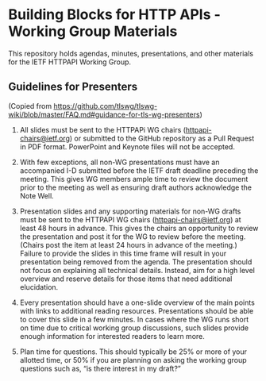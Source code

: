 # Building Blocks for HTTP APIs - Working Group Materials

This repository holds agendas, minutes, presentations, and other materials
for the IETF HTTPAPI Working Group.

## Guidelines for Presenters

(Copied from https://github.com/tlswg/tlswg-wiki/blob/master/FAQ.md#guidance-for-tls-wg-presenters)

1. All slides must be sent to the HTTPAPi WG chairs (httpapi-chairs@ietf.org) or submitted to the GitHub repository as a Pull Request in PDF format. PowerPoint and Keynote files will not be accepted.

1. With few exceptions, all non-WG presentations must have an accompanied I-D submitted before the IETF draft deadline preceding the meeting. This gives WG members ample time to review the document prior to the meeting as well as ensuring draft authors acknowledge the Note Well.

1. Presentation slides and any supporting materials for non-WG drafts must be sent to the HTTPAPI WG chairs (httpapi-chairs@ietf.org) at least 48 hours in advance. This gives the chairs an opportunity to review the presentation and post it for the WG to review before the meeting. (Chairs post the item at least 24 hours in advance of the meeting.) Failure to provide the slides in this time frame will result in your presentation being removed from the agenda. The presentation should not focus on explaining all technical details. Instead, aim for a high level overview and reserve details for those items that need additional elucidation.

1. Every presentation should have a one-slide overview of the main points with links to additional reading resources. Presentations should be able to cover this slide in a few minutes. In cases where the WG runs short on time due to critical working group discussions, such slides provide enough information for interested readers to learn more.

1. Plan time for questions. This should typically be 25% or more of your allotted time, or 50% if you are planning on asking the working group questions such as, “is there interest in my draft?”
